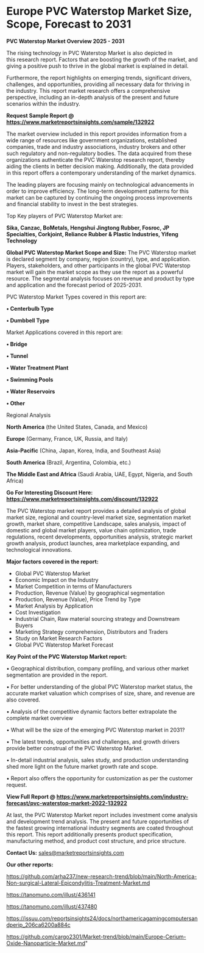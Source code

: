 # Europe PVC Waterstop Market Size, Scope, Forecast to 2031

<Strong> PVC Waterstop Market Overview 2025 - 2031</strong>

The rising technology in PVC Waterstop Market is also depicted in this research report. Factors that are boosting the growth of the market, and giving a positive push to thrive in the global market is explained in detail.

Furthermore, the report highlights on emerging trends, significant drivers, challenges, and opportunities, providing all necessary data for thriving in the industry. This report market research offers a comprehensive perspective, including an in-depth analysis of the present and future scenarios within the industry.

<strong>Request Sample Report @ <a href=https://www.marketreportsinsights.com/sample/132922>https://www.marketreportsinsights.com/sample/132922</a></strong>

The market overview included in this report provides information from a wide range of resources like government organizations, established companies, trade and industry associations, industry brokers and other such regulatory and non-regulatory bodies. The data acquired from these organizations authenticate the PVC Waterstop research report, thereby aiding the clients in better decision making. Additionally, the data provided in this report offers a contemporary understanding of the market dynamics.

The leading players are focusing mainly on technological advancements in order to improve efficiency. The long-term development patterns for this market can be captured by continuing the ongoing process improvements and financial stability to invest in the best strategies.

Top Key players of PVC Waterstop Market are:

<strong>Sika, Canzac, BoMetals, Hengshui Jingtong Rubber, Fosroc, JP Specialties, Corkjoint, Reliance Rubber & Plastic Industries, Yifeng Technology</strong>

<strong><b>Global PVC Waterstop Market Scope and Size:</b></strong>
The PVC Waterstop market is declared segment by company, region (country), type, and application. Players, stakeholders, and other participants in the global PVC Waterstop market will gain the market scope as they use the report as a powerful resource. The segmental analysis focuses on revenue and product by type and application and the forecast period of 2025-2031.

PVC Waterstop Market Types covered in this report are:

<strong>• Centerbulb Type

• Dumbbell Type</strong>

Market Applications covered in this report are:

<strong>• Bridge

• Tunnel

• Water Treatment Plant

• Swimming Pools

• Water Reservoirs

• Other</strong> 

Regional Analysis

<strong>North America</strong> (the United States, Canada, and Mexico)

<strong>Europe</strong> (Germany, France, UK, Russia, and Italy)

<strong>Asia-Pacific</strong> (China, Japan, Korea, India, and Southeast Asia)

<strong>South America</strong> (Brazil, Argentina, Colombia, etc.)

<strong>The Middle East and Africa</strong> (Saudi Arabia, UAE, Egypt, Nigeria, and South Africa)

<strong>Go For Interesting Discount Here: <a href=https://www.marketreportsinsights.com/discount/132922>https://www.marketreportsinsights.com/discount/132922</a></strong>

The PVC Waterstop market report provides a detailed analysis of global market size, regional and country-level market size, segmentation market growth, market share, competitive Landscape, sales analysis, impact of domestic and global market players, value chain optimization, trade regulations, recent developments, opportunities analysis, strategic market growth analysis, product launches, area marketplace expanding, and technological innovations.

<strong><b>Major factors covered in the report:</b></strong>
<ul>
  <li>Global PVC Waterstop Market </li>
  <li>Economic Impact on the Industry</li>
  <li>Market Competition in terms of Manufacturers</li>
  <li>Production, Revenue (Value) by geographical segmentation</li>
  <li>Production, Revenue (Value), Price Trend by Type</li>
  <li>Market Analysis by Application</li>
  <li>Cost Investigation</li>
  <li>Industrial Chain, Raw material sourcing strategy and Downstream Buyers</li>
  <li>Marketing Strategy comprehension, Distributors and Traders</li>
  <li>Study on Market Research Factors</li>
  <li>Global PVC Waterstop Market Forecast</li>
</ul>

<strong><b>Key Point of the PVC Waterstop Market report:</b></strong>

• Geographical distribution, company profiling, and various other market segmentation are provided in the report.

• For better understanding of the global PVC Waterstop market status, the accurate market valuation which comprises of size, share, and revenue are also covered.

• Analysis of the competitive dynamic factors better extrapolate the complete market overview

• What will be the size of the emerging PVC Waterstop market in 2031?

• The latest trends, opportunities and challenges, and growth drivers provide better construal of the PVC Waterstop Market.

• In-detail industrial analysis, sales study, and production understanding shed more light on the future market growth rate and scope.

• Report also offers the opportunity for customization as per the customer request.

<strong><b>View Full Report @ <a href=https://www.marketreportsinsights.com/industry-forecast/pvc-waterstop-market-2022-132922>https://www.marketreportsinsights.com/industry-forecast/pvc-waterstop-market-2022-132922</a></b></strong>


At last, the PVC Waterstop Market report includes investment come analysis and development trend analysis. The present and future opportunities of the fastest growing international industry segments are coated throughout this report. This report additionally presents product specification, manufacturing method, and product cost structure, and price structure.

<strong>Contact Us:</strong>
sales@marketreportsinsights.com

<strong>Our other reports:</strong>

<a href=https://github.com/arha237/new-research-trend/blob/main/North-America-Non-surgical-Lateral-Epicondylitis-Treatment-Market.md>https://github.com/arha237/new-research-trend/blob/main/North-America-Non-surgical-Lateral-Epicondylitis-Treatment-Market.md</a>

<a href=https://tanomuno.com/illust/436141>https://tanomuno.com/illust/436141</a>

<a href=https://tanomuno.com/illust/437480>https://tanomuno.com/illust/437480</a>

<a href=https://issuu.com/reportsinsights24/docs/northamericagamingcomputersandperip_206ca6200a884c>https://issuu.com/reportsinsights24/docs/northamericagamingcomputersandperip_206ca6200a884c</a>

<a href=https://github.com/cargo2301/Market-trend/blob/main/Europe-Cerium-Oxide-Nanoparticle-Market.md>https://github.com/cargo2301/Market-trend/blob/main/Europe-Cerium-Oxide-Nanoparticle-Market.md</a>"
